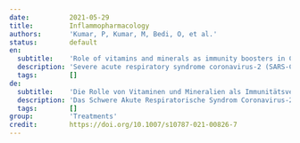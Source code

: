 ```yaml
---
date:          2021-05-29
title:         Inflammopharmacology
authors:       'Kumar, P, Kumar, M, Bedi, O, et al.'
status:        default
en:
  subtitle:    'Role of vitamins and minerals as immunity boosters in COVID-19'
  description: 'Severe acute respiratory syndrome coronavirus-2 (SARS-CoV-2) known as coronavirus disease (COVID-19), emerged in Wuhan, China, in December 2019. On March 11, 2020, it was declared a global pandemic. As the world grapples with COVID-19 and the paucity of clinically meaningful therapies, attention has been shifted to modalities that may aid in immune system strengthening. Taking into consideration that the COVID-19 infection strongly affects the immune system via multiple inflammatory responses, pharmaceutical companies are working to develop targeted drugs and vaccines against SARS-CoV-2 COVID-19. A balanced nutritional diet may play an essential role in maintaining general wellbeing by controlling chronic infectious diseases. A balanced diet including vitamin A, B, C, D, E, and K, and some micronutrients such as zinc, sodium, potassium, calcium, chloride, and phosphorus may be beneficial in various infectious diseases. This study aimed to discuss and present recent data regarding the role of vitamins and minerals in the treatment of COVID-19. A deficiency of these vitamins and minerals in the plasma concentration may lead to a reduction in the good performance of the immune system, which is one of the constituents that lead to a poor immune state. This is a narrative review concerning the features of the COVID-19 and data related to the usage of vitamins and minerals as preventive measures to decrease the morbidity and mortality rate in patients with COVID-19.'
  tags:        []
de:
  subtitle:    'Die Rolle von Vitaminen und Mineralien als Immunitätsverstärker in COVID-19'
  description: 'Das Schwere Akute Respiratorische Syndrom Coronavirus-2 (SARS-CoV-2), auch bekannt als Coronavirus-Krankheit (COVID-19), trat im Dezember 2019 in Wuhan, China, auf. Am 11. März 2020 wurde es zu einer globalen Pandemie erklärt. Während sich die Welt mit COVID-19 und dem Mangel an klinisch sinnvollen Therapien auseinandersetzt, hat sich die Aufmerksamkeit auf Modalitäten verlagert, die zur Stärkung des Immunsystems beitragen können. In Anbetracht der Tatsache, dass die COVID-19-Infektion das Immunsystem durch zahlreiche Entzündungsreaktionen stark beeinträchtigt, arbeiten Pharmaunternehmen an der Entwicklung gezielter Medikamente und Impfstoffe gegen SARS-CoV-2 COVID-19. Eine ausgewogene Ernährung kann eine wesentliche Rolle bei der Aufrechterhaltung des allgemeinen Wohlbefindens durch die Kontrolle chronischer Infektionskrankheiten spielen. Eine ausgewogene Ernährung mit Vitamin A, B, C, D, E und K sowie einigen Mikronährstoffen wie Zink, Natrium, Kalium, Kalzium, Chlorid und Phosphor kann bei verschiedenen Infektionskrankheiten von Vorteil sein. Ziel dieser Studie war, aktuelle Daten über die Rolle von Vitaminen und Mineralstoffen bei der Behandlung von COVID-19 zu erörtern und zu präsentieren. Ein Mangel an diesen Vitaminen und Mineralien in der Plasmakonzentration kann zu einer Verringerung der Leistungsfähigkeit des Immunsystems führen, was einer der Bestandteile ist, die zu einem schlechten Immunstatus führen. Dies ist ein Bericht über die Merkmale von COVID-19 und Daten über die Verwendung von Vitaminen und Mineralien als Präventivmaßnahmen zur Senkung der Morbiditäts- und Mortalitätsrate bei Patienten mit COVID-19.' 
  tags:        []
group:         'Treatments'
credit:        https://doi.org/10.1007/s10787-021-00826-7
---
```

